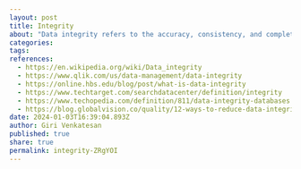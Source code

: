 ```yaml
---
layout: post
title: Integrity
about: "Data integrity refers to the accuracy, consistency, and completeness of data throughout its lifecycle. It’s a critically important aspect of systems which process or store data because it protects against data loss and data leaks. Maintaining the integrity of your data over time and across formats is a continual process involving various processes, rules, and standards."
categories:
tags:
references:
  - https://en.wikipedia.org/wiki/Data_integrity
  - https://www.qlik.com/us/data-management/data-integrity
  - https://online.hbs.edu/blog/post/what-is-data-integrity
  - https://www.techtarget.com/searchdatacenter/definition/integrity
  - https://www.techopedia.com/definition/811/data-integrity-databases
  - https://blog.globalvision.co/quality/12-ways-to-reduce-data-integrity-risk
date: 2024-01-03T16:39:04.893Z
author: Giri Venkatesan
published: true
share: true
permalink: integrity-ZRgYOI
---
```

